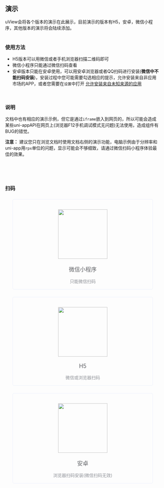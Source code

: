 ## 演示

uView会将各个版本的演示在此展示，目前演示的版本有H5，安卓，微信小程序，其他版本的演示将会陆续添加。  
<br>

### 使用方法

- H5版本可以用微信或者手机浏览器扫描二维码即可
- 微信小程序只能通过微信扫码查看
- 安卓版本只能在安卓使用，可以用安卓浏览器或者QQ扫码进行安装(**微信中不能扫码安装**)，安装过程中您可能需要勾选相应的提示，允许安装来自非应用市场的APP，或者您需要在`设置`中打开
[允许安装来自未知来源的应用](https://www.pc841.com/shoujijiqiao/45848.html)

<br>

### 说明

文档中也有相应的演示示例，但它是通过`iframe`嵌入到网页的，所以可能会造成某些uni-appAPI在网页上(浏览器F12手机调试模式无问题)无法使用，造成组件有BUG的错觉。  

**注意：** 建议您只在浏览文档时使用文档右侧的演示功能，电脑示例由于分辨率和uni-app用`rpx`单位的问题，显示可能会不够细致，请通过微信扫码小程序体验最佳的效果。

<br>
<br>
<br>

### 扫码

<div class="demo-wrap row">
	<div class="col-md-3 col-sm-6 col-xs-12">
		<div class="demo-item">
			<img src="https://cdn.uviewui.com/uview/resources/gh_ee0b6fe4b230_344.png" />
			<div class="platform-name">
				微信小程序
				<p class="platform-tips">只能微信扫码</p>
			</div>
		</div>
	</div>
	<div class="col-md-3 col-sm-6 col-xs-12">
		<div class="demo-item">
			<img src="/common/h5_qrcode.png" />
			<div class="platform-name">
				H5
				<p class="platform-tips">微信或浏览器扫码</p>
			</div>
		</div>
	</div>
	<div class="col-md-3 col-sm-6 col-xs-12">
		<div class="demo-item">
			<img src="/common/android_qrcode.png" />
			<div class="platform-name">
				安卓
				<p class="platform-tips">浏览器扫码安装(微信扫码无效)</p>
			</div>
		</div>
	</div>
</div>


<style scoped>
	.demo-item {
		text-align: center;
		border: 1px solid #eaeefb;
		border-radius: 5px;
		-webkit-transition: bottom 0.4s;
		transition: bottom 0.4s;
		position: relative;
		bottom: 0;
		margin: 1.5rem;
		padding: 2rem 0;
	}
	
	.demo-item:hover {
	    bottom: 6px;
	    box-shadow: 0 6px 18px 0 rgba(232, 237, 250, .5);
	}
	
	.demo-item img {
		width: 160px;
		margin: auto;
	}
	
	.demo-item .platform-name {
		color: #606266;
		font-size: 18px;
		position: relative;
		margin: 20px 0;
	}
	
	.demo-item .platform-tips {
		text-align: center;
		position: absolute;
		font-size: 14px;
		bottom: -50px;
		left: auto;
		width: 100%;
		right: auto;
		color: #909399;
	}
</style>